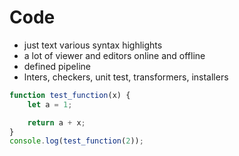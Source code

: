# Code

- just text various syntax highlights
- a lot of viewer and editors online and offline
- defined pipeline
- lnters, checkers, unit test, transformers, installers


```javascript
function test_function(x) {
    let a = 1;

    return a + x;
}
console.log(test_function(2));
```